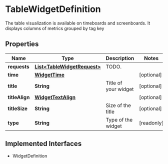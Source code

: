 

# TableWidgetDefinition

The table visualization is available on timeboards and screenboards. It displays columns of metrics grouped by tag key
## Properties

Name | Type | Description | Notes
------------ | ------------- | ------------- | -------------
**requests** | [**List&lt;TableWidgetRequest&gt;**](TableWidgetRequest.md) | TODO. | 
**time** | [**WidgetTime**](WidgetTime.md) |  |  [optional]
**title** | **String** | Title of your widget |  [optional]
**titleAlign** | [**WidgetTextAlign**](WidgetTextAlign.md) |  |  [optional]
**titleSize** | **String** | Size of the title |  [optional]
**type** | **String** | Type of the widget |  [readonly]


## Implemented Interfaces

* WidgetDefinition


